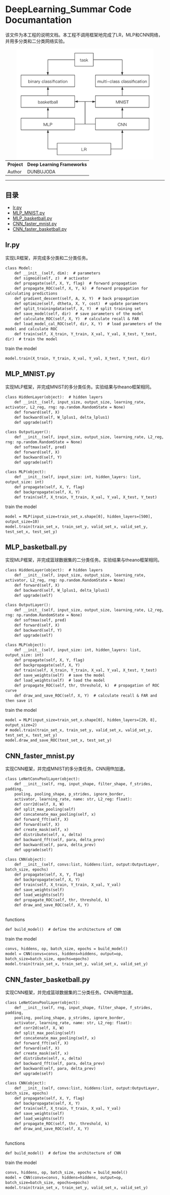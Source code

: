 DeepLearning_Summar Code Documantation
===========================
该文件为本工程的说明文档。本工程不调用框架地完成了LR，MLP和CNN网络，并用多分类和二分类网络实验。
<div align=center><img height="350" src="figure1.png"/></div>
    
<center>
<table style="margin:auto">
  <tr>
    <th>Project</th>
    <th>Deep Learning Frameworks</th>
  </tr>
  <tr>
    <td>Author</td>
    <td>DUNBUJODA</td>
  </tr>
</table>
</center>

****
## 目录
* [lr.py](#lr.py)
* [MLP_MNIST.py](#MLP_MNIST.py)
* [MLP_basketball.py](#MLP_basketball.py)
* [CNN_faster_mnist.py](#CNN_faster_mnist.py)
* [CNN_faster_basketball.py](#CNN_faster_basketball.py)

lr.py
-----
实现LR框架，并完成多分类和二分类任务。
```
class Model:
    def __init__(self, dim):  # parameters
    def sigmoid(self, z)  # activator
    def propagate(self, X, Y, flag)  # forward propagation
    def propagate_ROC(self, X, Y, k)  # forward propagation for calculating predictions
    def gradient_descent(self, A, X, Y)  # back propagation
    def optimize(self, dtheta, X, Y, cost)  # update parameters
    def split_trainingdata(self, X, Y)  # split training set
    def save_model(self, dir)  # save parameters of the model
    def calculate_ROC(self, X, Y)  # calculate recall & FAR
    def load_model_cal_ROC(self, dir, X, Y)  # load parameters of the model and calculate ROC
    def train(self, X_train, Y_train, X_val, Y_val, X_test, Y_test, dir)  # train the model
```
train the model
```
model.train(X_train, Y_train, X_val, Y_val, X_test, Y_test, dir)
```

MLP_MNIST.py
-----
实现MLP框架，并完成MNIST的多分类任务。实验结果与theano框架相同。
```
class HiddenLayer(object):  # hidden layers
    def __init__(self, input_size, output_size, learning_rate, activator, L2_reg, rng: np.random.RandomState = None)
    def forward(self, X)
    def backward(self, W_lplus1, delta_lplus1)
    def upgrade(self)
```
```
class OutputLayer():
    def __init__(self, input_size, output_size, learning_rate, L2_reg, rng: np.random.RandomState = None)
    def softmax(self, pred)
    def forward(self, X)
    def backward(self, Y)
    def upgrade(self)
```
```
class MLP(object):
    def __init__(self, input_size: int, hidden_layers: list, output_size: int)
    def propagate(self, X, Y, flag)
    def backpropagate(self, X, Y)
    def train(self, X_train, Y_train, X_val, Y_val, X_test, Y_test)
```

train the model
```
model = MLP(input_size=train_set_x.shape[0], hidden_layers=[500], output_size=10)
model.train(train_set_x, train_set_y, valid_set_x, valid_set_y, test_set_x, test_set_y)
```


MLP_basketball.py
-----
实现MLP框架，并完成篮球数据集的二分类任务。实验结果与theano框架相同。
```
class HiddenLayer(object):  # hidden layers
    def __init__(self, input_size, output_size, learning_rate, activator, L2_reg, rng: np.random.RandomState = None)
    def forward(self, X)
    def backward(self, W_lplus1, delta_lplus1)
    def upgrade(self)
```
```
class OutputLayer():
    def __init__(self, input_size, output_size, learning_rate, L2_reg, rng: np.random.RandomState = None)
    def softmax(self, pred)
    def forward(self, X)
    def backward(self, Y)
    def upgrade(self)
```
```
class MLP(object):
    def __init__(self, input_size: int, hidden_layers: list, output_size: int)
    def propagate(self, X, Y, flag)
    def backpropagate(self, X, Y)
    def train(self, X_train, Y_train, X_val, Y_val, X_test, Y_test)
    def save_weights(self)  # save the model
    def load_weights(self)  # load the model
    def propagate_ROC(self, thr, threshold, k)  # propagation of ROC curve
    def draw_and_save_ROC(self, X, Y)  # calculate recall & FAR and then save it
```

train the model
```
model = MLP(input_size=train_set_x.shape[0], hidden_layers=[20, 8], output_size=2)
# model.train(train_set_x, train_set_y, valid_set_x, valid_set_y, test_set_x, test_set_y)
model.draw_and_save_ROC(test_set_x, test_set_y)
```


CNN_faster_mnist.py
-----
实现CNN框架，并完成MNIST的多分类任务。CNN用fft加速。
```
class LeNetConvPoolLayer(object):
    def __init__(self, rng, input_shape, filter_shape, f_strides, padding,
    pooling, pooling_shape, p_strides, ignore_border,
    activator, learning_rate, name: str, L2_reg: float):
    def corr2d(self, X, W)
    def split_max_pooling(self)
    def concatenate_max_pooling(self, x)
    def forward_fft(self, X)
    def forward(self, X)
    def create_mask(self, x)
    def distribute(self, x, delta)
    def backward_fft(self, para, delta_prev)
    def backward(self, para, delta_prev)
    def upgrade(self)
```
```
class CNN(object):
    def __init__(self, convs:list, hiddens:list, output:OutputLayer, batch_size, epochs)
    def propagate(self, X, Y, flag)
    def backpropagate(self, X, Y)
    def train(self, X_train, Y_train, X_val, Y_val)
    def save_weights(self)
    def load_weights(self)
    def propagate_ROC(self, thr, threshold, k)
    def draw_and_save_ROC(self, X, Y)
    
```
functions
```
def build_model()  # define the architecture of CNN
```
train the model
```
convs, hiddens, op, batch_size, epochs = build_model()
model = CNN(convs=convs, hiddens=hiddens, output=op, batch_size=batch_size, epochs=epochs)
model.train(train_set_x, train_set_y, valid_set_x, valid_set_y)
```

CNN_faster_basketball.py
-----
实现CNN框架，并完成篮球数据集的二分类任务。CNN用fft加速。
```
class LeNetConvPoolLayer(object):
    def __init__(self, rng, input_shape, filter_shape, f_strides, padding,
    pooling, pooling_shape, p_strides, ignore_border,
    activator, learning_rate, name: str, L2_reg: float):
    def corr2d(self, X, W)
    def split_max_pooling(self)
    def concatenate_max_pooling(self, x)
    def forward_fft(self, X)
    def forward(self, X)
    def create_mask(self, x)
    def distribute(self, x, delta)
    def backward_fft(self, para, delta_prev)
    def backward(self, para, delta_prev)
    def upgrade(self)
```
```
class CNN(object):
    def __init__(self, convs:list, hiddens:list, output:OutputLayer, batch_size, epochs)
    def propagate(self, X, Y, flag)
    def backpropagate(self, X, Y)
    def train(self, X_train, Y_train, X_val, Y_val)
    def save_weights(self)
    def load_weights(self)
    def propagate_ROC(self, thr, threshold, k)
    def draw_and_save_ROC(self, X, Y)
    
```
functions
```
def build_model()  # define the architecture of CNN
```
train the model
```
convs, hiddens, op, batch_size, epochs = build_model()
model = CNN(convs=convs, hiddens=hiddens, output=op, batch_size=batch_size, epochs=epochs)
model.train(train_set_x, train_set_y, valid_set_x, valid_set_y)
```
